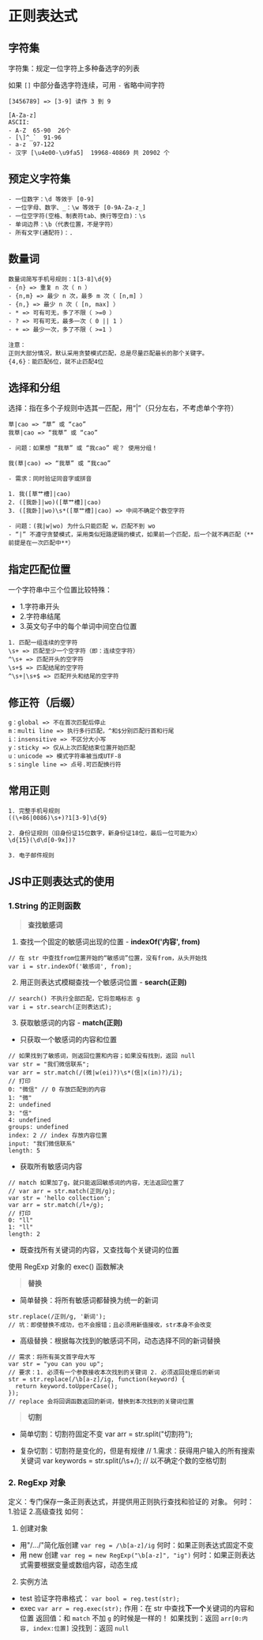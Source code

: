 # 正则表达式

## 字符集

字符集：规定一位字符上多种备选字的列表

如果 `[]` 中部分备选字符连续，可用 `-` 省略中间字符

```
[3456789] => [3-9] 读作 3 到 9

[A-Za-z]
ASCII: 
- A-Z  65-90  26个
- [\]^_`  91-96
- a-z  97-122
- 汉字 [\u4e00-\u9fa5]  19968-40869 共 20902 个  
```

## 预定义字符集

```
- 一位数字：\d 等效于 [0-9]
- 一位字母、数字、_：\w 等效于 [0-9A-Za-z_]
- 一位空字符(空格、制表符tab、换行等空白)：\s
- 单词边界：\b（代表位置，不是字符）
- 所有文字(通配符)：.
```

## 数量词

```
数量词简写手机号规则：1[3-8]\d{9}
- {n} => 重复 n 次（ n ）
- {n,m} => 最少 n 次，最多 m 次（ [n,m] ）
- {n,} => 最少 n 次（ [n, max] ）
- * => 可有可无，多了不限（ >=0 ）
- ? => 可有可无，最多一次（ 0 || 1 ）
- + => 最少一次，多了不限（ >=1 ）

注意：
正则大部分情况，默认采用贪婪模式匹配，总是尽量匹配最长的那个关键字。
{4,6}：能匹配6位，就不止匹配4位
```

## 选择和分组

选择：指在多个子规则中选其一匹配，用“|”（只分左右，不考虑单个字符）

```
草|cao => “草” 或 “cao”
我草|cao => “我草” 或 “cao”

- 问题：如果想 “我草” 或 “我cao” 呢？ 使用分组！

我(草|cao) => “我草” 或 “我cao”

- 需求：同时验证同音字或拼音

1. 我([草艹槽]|cao)
2. ([我卧]|wo)([草艹槽]|cao)
3. ([我卧]|wo)\s*([草艹槽]|cao) => 中间不确定个数空字符

- 问题：(我|w|wo) 为什么只能匹配 w，匹配不到 wo
- “|” 不遵守贪婪模式，采用类似短路逻辑的模式，如果前一个匹配，后一个就不再匹配（**前提是在一次匹配中**）
```

## 指定匹配位置

一个字符串中三个位置比较特殊：
- 1.字符串开头
- 2.字符串结尾
- 3.英文句子中的每个单词中间空白位置

```
1. 匹配一组连续的空字符
\s+ => 匹配至少一个空字符（即：连续空字符）
^\s+ => 匹配开头的空字符
\s+$ => 匹配结尾的空字符
^\s+|\s+$ => 匹配开头和结尾的空字符
```

## 修正符（后缀）

```
g：global => 不在首次匹配后停止
m：multi line => 执行多行匹配，^和$分别匹配行首和行尾
i：insensitive => 不区分大小写
y：sticky => 仅从上次匹配结束位置开始匹配
u：unicode => 模式字符串被当成UTF-8
s：single line => 点号.可匹配换行符
```

## 常用正则

```
1. 完整手机号规则
((\+86|0086)\s+)?1[3-9]\d{9}

2. 身份证规则（旧身份证15位数字，新身份证18位，最后一位可能为x）
\d{15}(\d\d[0-9x])?

3. 电子邮件规则

```

## JS中正则表达式的使用

### 1.String 的正则函数

> **查找敏感词**
1. 查找一个固定的敏感词出现的位置 - **indexOf('内容', from)**
```
// 在 str 中查找from位置开始的“敏感词”位置，没有from，从头开始找
var i = str.indexOf('敏感词', from);
``` 
2. 用正则表达式模糊查找一个敏感词位置 - **search(正则)**
```
// search() 不执行全部匹配，它将忽略标志 g
var i = str.search(正则表达式);
```
3. 获取敏感词的内容 - **match(正则)**
* 只获取一个敏感词的内容和位置
```
// 如果找到了敏感词，则返回位置和内容；如果没有找到，返回 null
var str = "我们微信联系";
var arr = str.match(/(微|w(ei)?)\s*(信|x(in)?)/i);
// 打印
0: "微信" // 0 存放匹配到的内容
1: "微"
2: undefined
3: "信"
4: undefined
groups: undefined
index: 2 // index 存放内容位置
input: "我们微信联系"
length: 5
```
* 获取所有敏感词内容
```
// match 如果加了g，就只能返回敏感词的内容，无法返回位置了
// var arr = str.match(正则/g);
var str = 'hello collection';
var arr = str.match(/l+/g);
// 打印
0: "ll"
1: "ll"
length: 2
```

* 既查找所有关键词的内容，又查找每个关键词的位置

使用 RegExp 对象的 exec() 函数解决

> **替换**
* 简单替换：将所有敏感词都替换为统一的新词
```
str.replace(/正则/g, '新词');
// 坑：即使替换不成功，也不会报错；且必须用新值接收，str本身不会改变
```

* 高级替换：根据每次找到的敏感词不同，动态选择不同的新词替换
```
// 需求：将所有英文首字母大写
var str = "you can you up";
// 要求：1. 必须有一个参数接收本次找到的关键词 2. 必须返回处理后的新词
str = str.replace(/\b[a-z]/ig, function(keyword) {
  return keyword.toUpperCase();
});
// replace 会将回调函数返回的新词，替换到本次找到的关键词位置
```

> **切割**
* 简单切割：切割符固定不变
var arr = str.split("切割符");

* 复杂切割：切割符是变化的，但是有规律
// 1.需求：获得用户输入的所有搜索关键词
var keywords = str.split(/\s+/); // 以不确定个数的空格切割

### 2. RegExp 对象
定义：专门保存一条正则表达式，并提供用正则执行查找和验证的 对象。
何时：1.验证 2.高级查找
如何：
1. 创建对象
* 用"/.../"简化版创建
`var reg = /\b[a-z]/ig`
何时：如果正则表达式固定不变
* 用 new 创建
`var reg = new RegExp("\b[a-z]", "ig")`
何时：如果正则表达式需要根据变量或数组内容，动态生成
2. 实例方法
* test
验证字符串格式： `var bool = reg.test(str);`
* exec
`var arr = reg.exec(str);`
作用：在 str 中查找**下一个**关键词的内容和位置
返回值：和 `match` 不加 `g` 的时候是一样的！
      如果找到：返回 `arr[0:内容, index:位置]`
      没找到：返回 `null`